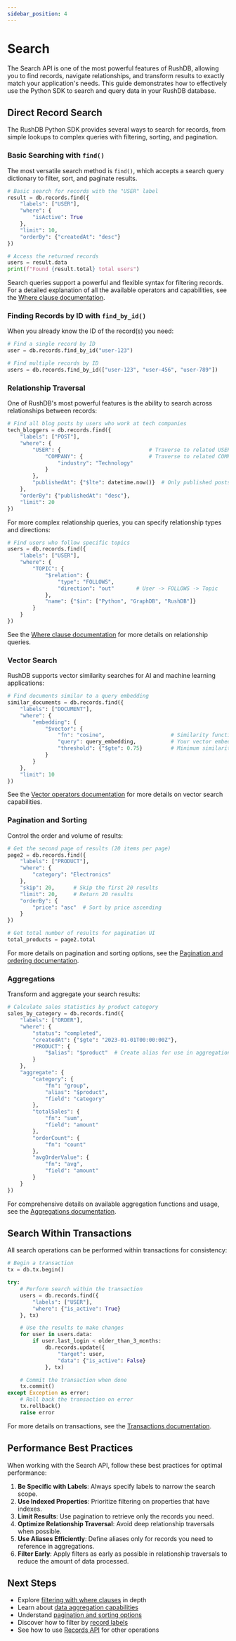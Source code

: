 ```yaml
---
sidebar_position: 4
---
```


# Search

The Search API is one of the most powerful features of RushDB, allowing you to find records, navigate relationships, and transform results to exactly match your application's needs. This guide demonstrates how to effectively use the Python SDK to search and query data in your RushDB database.

## Direct Record Search

The RushDB Python SDK provides several ways to search for records, from simple lookups to complex queries with filtering, sorting, and pagination.

### Basic Searching with `find()`

The most versatile search method is `find()`, which accepts a search query dictionary to filter, sort, and paginate results.

```python
# Basic search for records with the "USER" label
result = db.records.find({
    "labels": ["USER"],
    "where": {
        "isActive": True
    },
    "limit": 10,
    "orderBy": {"createdAt": "desc"}
})

# Access the returned records
users = result.data
print(f"Found {result.total} total users")
```

Search queries support a powerful and flexible syntax for filtering records. For a detailed explanation of all the available operators and capabilities, see the [Where clause documentation](/concepts/search/where).

### Finding Records by ID with `find_by_id()`

When you already know the ID of the record(s) you need:

```python
# Find a single record by ID
user = db.records.find_by_id("user-123")

# Find multiple records by ID
users = db.records.find_by_id(["user-123", "user-456", "user-789"])
```

### Relationship Traversal

One of RushDB's most powerful features is the ability to search across relationships between records:

```python
# Find all blog posts by users who work at tech companies
tech_bloggers = db.records.find({
    "labels": ["POST"],
    "where": {
        "USER": {                            # Traverse to related USER records
            "COMPANY": {                     # Traverse to related COMPANY records
                "industry": "Technology"
            }
        },
        "publishedAt": {"$lte": datetime.now()}  # Only published posts
    },
    "orderBy": {"publishedAt": "desc"},
    "limit": 20
})
```

For more complex relationship queries, you can specify relationship types and directions:

```python
# Find users who follow specific topics
users = db.records.find({
    "labels": ["USER"],
    "where": {
        "TOPIC": {
            "$relation": {
                "type": "FOLLOWS",
                "direction": "out"       # User -> FOLLOWS -> Topic
            },
            "name": {"$in": ["Python", "GraphDB", "RushDB"]}
        }
    }
})
```

See the [Where clause documentation](/concepts/search/where#relationship-queries) for more details on relationship queries.

### Vector Search

RushDB supports vector similarity searches for AI and machine learning applications:

```python
# Find documents similar to a query embedding
similar_documents = db.records.find({
    "labels": ["DOCUMENT"],
    "where": {
        "embedding": {
            "$vector": {
                "fn": "cosine",                     # Similarity function
                "query": query_embedding,           # Your vector embedding
                "threshold": {"$gte": 0.75}         # Minimum similarity threshold
            }
        }
    },
    "limit": 10
})
```

See the [Vector operators documentation](/concepts/search/where#vector-operators) for more details on vector search capabilities.

### Pagination and Sorting

Control the order and volume of results:

```python
# Get the second page of results (20 items per page)
page2 = db.records.find({
    "labels": ["PRODUCT"],
    "where": {
        "category": "Electronics"
    },
    "skip": 20,      # Skip the first 20 results
    "limit": 20,     # Return 20 results
    "orderBy": {
        "price": "asc"  # Sort by price ascending
    }
})

# Get total number of results for pagination UI
total_products = page2.total
```

For more details on pagination and sorting options, see the [Pagination and ordering documentation](/concepts/search/pagination-order).

### Aggregations

Transform and aggregate your search results:

```python
# Calculate sales statistics by product category
sales_by_category = db.records.find({
    "labels": ["ORDER"],
    "where": {
        "status": "completed",
        "createdAt": {"$gte": "2023-01-01T00:00:00Z"},
        "PRODUCT": {
            "$alias": "$product"  # Create alias for use in aggregation
        }
    },
    "aggregate": {
        "category": {
            "fn": "group",
            "alias": "$product",
            "field": "category"
        },
        "totalSales": {
            "fn": "sum",
            "field": "amount"
        },
        "orderCount": {
            "fn": "count"
        },
        "avgOrderValue": {
            "fn": "avg",
            "field": "amount"
        }
    }
})
```

For comprehensive details on available aggregation functions and usage, see the [Aggregations documentation](/concepts/search/aggregations).

## Search Within Transactions

All search operations can be performed within transactions for consistency:

```python
# Begin a transaction
tx = db.tx.begin()

try:
    # Perform search within the transaction
    users = db.records.find({
        "labels": ["USER"],
        "where": {"is_active": True}
    }, tx)

    # Use the results to make changes
    for user in users.data:
        if user.last_login < older_than_3_months:
            db.records.update({
                "target": user,
                "data": {"is_active": False}
            }, tx)

    # Commit the transaction when done
    tx.commit()
except Exception as error:
    # Roll back the transaction on error
    tx.rollback()
    raise error
```

For more details on transactions, see the [Transactions documentation](/python-sdk/transactions).

## Performance Best Practices

When working with the Search API, follow these best practices for optimal performance:

1. **Be Specific with Labels**: Always specify labels to narrow the search scope.
2. **Use Indexed Properties**: Prioritize filtering on properties that have indexes.
3. **Limit Results**: Use pagination to retrieve only the records you need.
4. **Optimize Relationship Traversal**: Avoid deep relationship traversals when possible.
5. **Use Aliases Efficiently**: Define aliases only for records you need to reference in aggregations.
6. **Filter Early**: Apply filters as early as possible in relationship traversals to reduce the amount of data processed.

## Next Steps

- Explore [filtering with where clauses](/concepts/search/where) in depth
- Learn about [data aggregation capabilities](/concepts/search/aggregations)
- Understand [pagination and sorting options](/concepts/search/pagination-order)
- Discover how to filter by [record labels](/concepts/search/labels)
- See how to use [Records API](/python-sdk/records) for other operations
